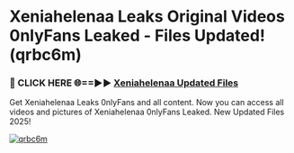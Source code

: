 # Xeniahelenaa Leaks Original Videos 0nlyFans Leaked - Files Updated! (qrbc6m)

<h3>🔴 CLICK HERE 🌐==►► <a href="https://mediafile.pages.dev?q=Xeniahelenaa&ref=D4RT" rel="nofollow">Xeniahelenaa Updated Files</a></h3>

Get Xeniahelenaa Leaks 0nlyFans and all content. Now you can access all videos and pictures of Xeniahelenaa 0nlyFans Leaked. New Updated Files 2025!

[![qrbc6m](https://github.com/user-attachments/assets/8c521d6e-e6e3-4a75-9320-d58ab9d79d5b)](https://mediafile.pages.dev?q=Xeniahelenaa&ref=D4RT)